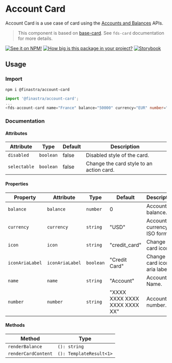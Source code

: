 # Account Card

Account Card is a use case of card using the [Accounts and Balances](https://developer.fusionfabric.cloud/api/corporate-accounteinfo-me-v1-831cb09d-cc10-4772-8ed5-8a6b72ec8e01/docs#operation/getAccountsForCustomerUser) APIs.

> This component is based on [base-card](./src/base-card.ts). See `fds-card` documentation for more details.

[![See it on NPM!](https://img.shields.io/npm/v/@finastra/account-card?style=for-the-badge)](https://www.npmjs.com/package/@finastra/account-card)
[![How big is this package in your project?](https://img.shields.io/bundlephobia/minzip/@finastra/account-card?style=for-the-badge)](https://bundlephobia.com/result?p=@finastra/account-card')
[![Storybook](https://shields.io/badge/-Play%20with%20this%20web%20component-2a0481?logo=storybook&style=for-the-badge)](https://finastra.github.io/finastra-design-system/?path=/story/components-account-card--default)

## Usage

### Import

```
npm i @finastra/account-card
```

```ts
import '@finastra/account-card';
...
<fds-account-card name="France" balance="50000" currency="EUR" number="DE89 3704 0044 0532 0130 00"></fds-account-card>
```


### Documentation
<!-- DOC -->
#### Attributes

| Attribute    | Type      | Default | Description                              |
|--------------|-----------|---------|------------------------------------------|
| `disabled`   | `boolean` | false   | Disabled style of the card.              |
| `selectable` | `boolean` | false   | Change the card style to an action card. |

#### Properties

| Property        | Attribute       | Type      | Default                       | Description                      |
|-----------------|-----------------|-----------|-------------------------------|----------------------------------|
| `balance`       | `balance`       | `number`  | 0                             | Account balance.                 |
| `currency`      | `currency`      | `string`  | "USD"                         | Account currency ISO format.     |
| `icon`          | `icon`          | `string`  | "credit_card"                 | Change card icon.                |
| `iconAriaLabel` | `iconAriaLabel` | `boolean` | "Credit Card"                 | Change the card icon aria label. |
| `name`          | `name`          | `string`  | "Account"                     | Account Name.                    |
| `number`        | `number`        | `string`  | "XXXX XXXX XXXX XXXX XXXX XX" | Account number.                  |

#### Methods

| Method              | Type                    |
|---------------------|-------------------------|
| `renderBalance`     | `(): string`            |
| `renderCardContent` | `(): TemplateResult<1>` |
<!-- /DOC -->
